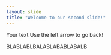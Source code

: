 ```yaml
---
layout: slide
title: "Welcome to our second slide!"
---
```

Your text
Use the left arrow to go back!


BLABLABLBALABLABABLABALB
